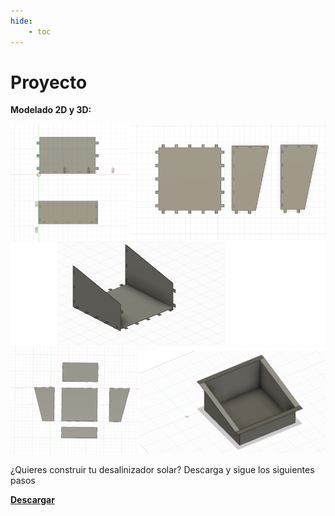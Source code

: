 ```yaml
---
hide:
    - toc
---
```


# Proyecto

<strong>Modelado 2D y 3D:</strong>

![](../images/Proyecto/Producto%20fianl/subir%201.PNG)
![](../images/Proyecto/Producto%20fianl/subir%202.PNG)


¿Quieres construir tu desalinizador solar? Descarga y sigue los siguientes pasos 


 <a href="../Nuevacarpeta/Cómo_construir_mi_desalinizador_solar.pdf" download="Desalinizador Solar"> <strong>Descargar</strong> </a>